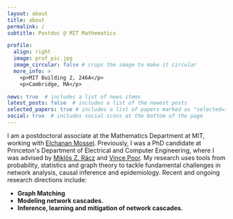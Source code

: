 ```yaml
---
layout: about
title: about
permalink: /
subtitle: Postdoc @ MIT Mathematics

profile:
  align: right
  image: prof_pic.jpg
  image_circular: false # crops the image to make it circular
  more_info: >
    <p>MIT Building 2, 246A</p>
    <p>Cambridge, MA</p>

news: true  # includes a list of news items
latest_posts: false  # includes a list of the newest posts
selected_papers: true # includes a list of papers marked as "selected={true}"
social: true  # includes social icons at the bottom of the page
---
```


I am a postdoctoral associate at the Mathematics Department at MIT, working with [Elchanan Mossel](https://math.mit.edu/~elmos/). Previously, I was a PhD candidate at Princeton's Department of Electrical and Computer Engineering, where I was advised by [Miklós Z. Rácz](https://racz.statistics.northwestern.edu/) and [Vince Poor](https://ece.princeton.edu/people/h-vincent-poor). My research uses tools from probability, statistics and graph theory to tackle fundamental challenges in network analysis, causal inference and epidemiology. Recent and ongoing research directions include:
- **Graph Matching**
- **Modeling network cascades.**
- **Inference, learning and mitigation of network cascades.**